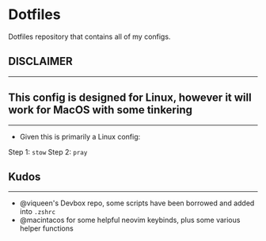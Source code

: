# Dotfiles

Dotfiles repository that contains all of my configs.

## DISCLAIMER

---

This config is designed for Linux, however it will work for MacOS with some tinkering
---

---

- Given this is primarily a Linux config:

Step 1: `stow`
Step 2: `pray`

## Kudos

---

- @viqueen's Devbox repo, some scripts have been borrowed and added into `.zshrc`
- @macintacos for some helpful neovim keybinds, plus some various helper functions
